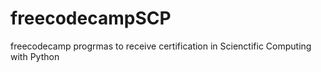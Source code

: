 # freecodecampSCP
 freecodecamp progrmas to receive certification in Scienctific Computing with Python
